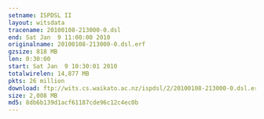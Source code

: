 ```yaml
---
setname: ISPDSL II
layout: witsdata
tracename: 20100108-213000-0.dsl
end: Sat Jan  9 11:00:00 2010
originalname: 20100108-213000-0.dsl.erf
gzsize: 818 MB
len: 0:30:00
start: Sat Jan  9 10:30:01 2010
totalwirelen: 14,877 MB
pkts: 26 million
download: ftp://wits.cs.waikato.ac.nz/ispdsl/2/20100108-213000-0.dsl.erf.gz
size: 2,008 MB
md5: 8db6b139d1acf61187cde96c12c4ec0b
---
```

